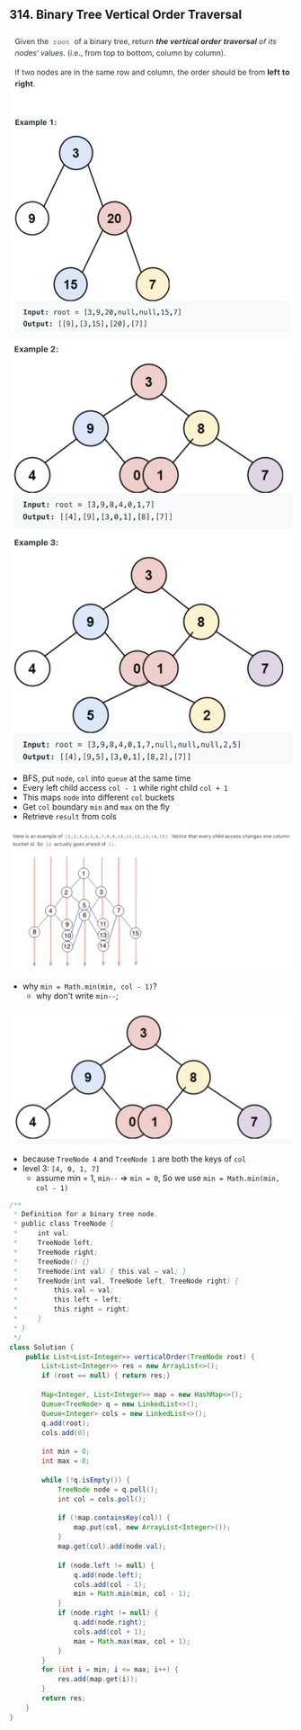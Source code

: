 ## 314. Binary Tree Vertical Order Traversal
![](img/2022-05-07-00-03-08.png)

![](img/2022-05-07-00-03-23.png)

- BFS, put `node`, `col` into `queue` at the same time
- Every left child access `col - 1` while right child `col + 1`
- This maps `node` into different `col` buckets
- Get `col` boundary `min` and `max` on the fly
- Retrieve `result` from cols

![](img/2022-05-07-12-32-22.png)


- why `min = Math.min(min, col - 1)`?
  - why don't write `min--`;

![](img/2022-07-07-21-33-09.png)
- because `TreeNode 4` and `TreeNode 1` are both the keys of `col`
- level 3:  `[4, 0, 1, 7]`
  - assume min = 1, `min--` => `min = 0`, So we use `min = Math.min(min, col - 1)`



```java
/**
 * Definition for a binary tree node.
 * public class TreeNode {
 *     int val;
 *     TreeNode left;
 *     TreeNode right;
 *     TreeNode() {}
 *     TreeNode(int val) { this.val = val; }
 *     TreeNode(int val, TreeNode left, TreeNode right) {
 *         this.val = val;
 *         this.left = left;
 *         this.right = right;
 *     }
 * }
 */
class Solution {
    public List<List<Integer>> verticalOrder(TreeNode root) {
        List<List<Integer>> res = new ArrayList<>();
        if (root == null) { return res;}
        
        Map<Integer, List<Integer>> map = new HashMap<>();
        Queue<TreeNode> q = new LinkedList<>();
        Queue<Integer> cols = new LinkedList<>();
        q.add(root); 
        cols.add(0);

        int min = 0;
        int max = 0;
        
        while (!q.isEmpty()) {
            TreeNode node = q.poll();
            int col = cols.poll();
            
            if (!map.containsKey(col)) {
                map.put(col, new ArrayList<Integer>());
            }
            map.get(col).add(node.val);

            if (node.left != null) {
                q.add(node.left); 
                cols.add(col - 1);
                min = Math.min(min, col - 1);
            }    
            if (node.right != null) {
                q.add(node.right);
                cols.add(col + 1);
                max = Math.max(max, col + 1);
            }
        }
        for (int i = min; i <= max; i++) {
            res.add(map.get(i));
        }
        return res;
    }
}
```